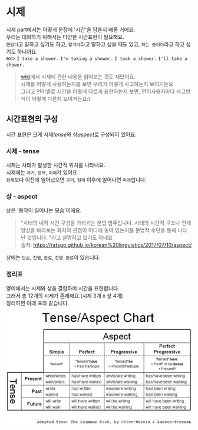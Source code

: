 # 시제
시제 part에서는 어떻게 문장에 '시간'을 담을지 배울 거에요.<br>
우리는 대화하기 위해서는 다양한 시간표현이 필요해요.<br>
`했었다`고 말하고 싶기도 하고, `할거야`라고 말하고 싶을 때도 있고, `하는 중이야`라고 하고 싶기도 하니까요.<br>
ex> `I take a shower.` `I'm taking a shower.` `I took a shower.` `I'll take a shower.`
> [wiki](https://ko.wikipedia.org/wiki/시제)에서 시제에 관한 내용을 읽어보는 것도 재밌어요.<br>
시제를 어떻게 사용하는지를 보면 우리가 어떻게 사고하는지 보이거든요<br>
그리고 언어별로 시간을 어떻게 다르게 표현하는지 보면, 언어사용자마다 사고방식이 어떻게 다른지 보이거든요:)
## 시간표현의 구성
시간 표현은 크게 시제*tense*와 상*aspect*로 구성되어 있어요.
### 시제 - tense
시제는 사태가 발생한 시간적 위치를 나타내요.<br> 
시제에는 `과거`, `현재`, `미래`가 있어요.<br>
`현재`보다 이전에 일어났으면 `과거`, `현재` 이후에 일어나면 `미래`입니다.
### 상 - aspect
상은 '동작이 일어나는 모습'이에요.<br>
> "사태의 내적 시간 구성을 가리키는 문법 범주입니다. 사태의 시간적 구조나 전개 양상을 바라보는 화자의 관점이 어디에 놓여 있는지를 문법적 수단을 통해 나타난 것입니다. "라고 설명하고 있기도 하네요<br>
> 출처: https://ratsgo.github.io/korean%20linguistics/2017/07/10/aspect/

상에는 `단순`, `진행`, `완료`, `진행 완료`이 있습니다.

### 정리표
영어에서는 시제와 상을 결합하여 시간을 표현합니다.<br>
그래서 총 12개의 시제가 존재해요.(시제 3개 x 상 4개)<br>
정리하면 아래 표와 같습니다.
<p align="center">
<img src="./img/tense_aspect_chart.png" width="600"><br/>
</p>
